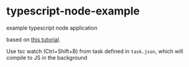 # typescript-node-example
example typescript node application



based on [this tutorial](https://www.youtube.com/watch?v=JdvkaW2xeiI).


Use tsc watch (Ctrl+Shift+B) from task defined in `task.json`, which will compile to JS in the background